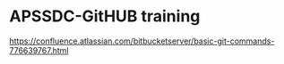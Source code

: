 # APSSDC-GitHUB training
https://confluence.atlassian.com/bitbucketserver/basic-git-commands-776639767.html
